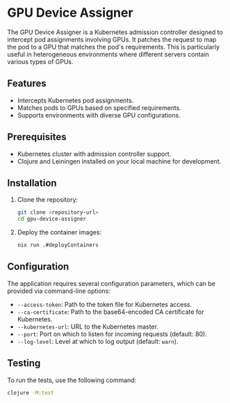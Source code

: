 # GPU Device Assigner

The GPU Device Assigner is a Kubernetes admission controller designed to intercept pod assignments involving GPUs. It patches the request to map the pod to a GPU that matches the pod's requirements. This is particularly useful in heterogeneous environments where different servers contain various types of GPUs.

## Features

- Intercepts Kubernetes pod assignments.
- Matches pods to GPUs based on specified requirements.
- Supports environments with diverse GPU configurations.

## Prerequisites

- Kubernetes cluster with admission controller support.
- Clojure and Leiningen installed on your local machine for development.

## Installation

1. Clone the repository:

   ```bash
   git clone <repository-url>
   cd gpu-device-assigner
   ```

2. Deploy the container images:

   ```bash
   nix run .#deployContainers
   ```

## Configuration

The application requires several configuration parameters, which can be provided via command-line options:

- `--access-token`: Path to the token file for Kubernetes access.
- `--ca-certificate`: Path to the base64-encoded CA certificate for Kubernetes.
- `--kubernetes-url`: URL to the Kubernetes master.
- `--port`: Port on which to listen for incoming requests (default: 80).
- `--log-level`: Level at which to log output (default: `warn`).


## Testing

To run the tests, use the following command:

```bash
clojure -M:test
```
